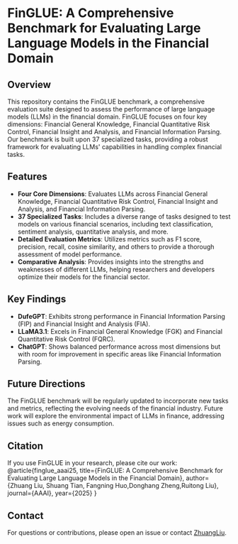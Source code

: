 # FinGLUE: A Comprehensive Benchmark for Evaluating Large Language Models in the Financial Domain

## Overview

This repository contains the FinGLUE benchmark, a comprehensive evaluation suite designed to assess the performance of large language models (LLMs) in the financial domain. FinGLUE focuses on four key dimensions: Financial General Knowledge, Financial Quantitative Risk Control, Financial Insight and Analysis, and Financial Information Parsing. Our benchmark is built upon 37 specialized tasks, providing a robust framework for evaluating LLMs' capabilities in handling complex financial tasks.

## Features

- **Four Core Dimensions**: Evaluates LLMs across Financial General Knowledge, Financial Quantitative Risk Control, Financial Insight and Analysis, and Financial Information Parsing.
- **37 Specialized Tasks**: Includes a diverse range of tasks designed to test models on various financial scenarios, including text classification, sentiment analysis, quantitative analysis, and more.
- **Detailed Evaluation Metrics**: Utilizes metrics such as F1 score, precision, recall, cosine similarity, and others to provide a thorough assessment of model performance.
- **Comparative Analysis**: Provides insights into the strengths and weaknesses of different LLMs, helping researchers and developers optimize their models for the financial sector.

## Key Findings

- **DufeGPT**: Exhibits strong performance in Financial Information Parsing (FIP) and Financial Insight and Analysis (FIA).
- **LLaMA3.1**: Excels in Financial General Knowledge (FGK) and Financial Quantitative Risk Control (FQRC).
- **ChatGPT**: Shows balanced performance across most dimensions but with room for improvement in specific areas like Financial Information Parsing.

## Future Directions

The FinGLUE benchmark will be regularly updated to incorporate new tasks and metrics, reflecting the evolving needs of the financial industry. Future work will explore the environmental impact of LLMs in finance, addressing issues such as energy consumption.

## Citation

If you use FinGLUE in your research, please cite our work:
@article{finglue_aaai25,
title={FinGLUE: A Comprehensive Benchmark for Evaluating Large Language Models in the Financial Domain},
author={Zhuang Liu, Shuang Tian, Fangning Huo,Donghang Zheng,Ruitong Liu},
journal={AAAI},
year={2025}
}


## Contact

For questions or contributions, please open an issue or contact [ZhuangLiu](mailto:liuzhuang@dufe.edu.cn).



